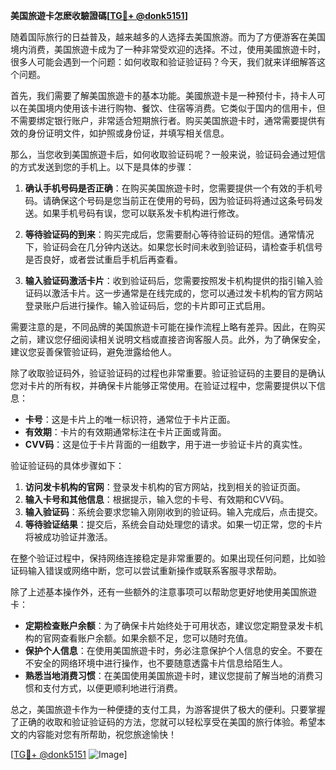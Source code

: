 **美国旅遊卡怎麽收驗證碼[[TG💪+ @donk5151](https://t.me/s/donk5151)]**

随着国际旅行的日益普及，越来越多的人选择去美国旅游。而为了方便游客在美国境内消费，美国旅遊卡成为了一种非常受欢迎的选择。不过，使用美國旅遊卡时，很多人可能会遇到一个问题：如何收取和验证验证码？今天，我们就来详细解答这个问题。

首先，我们需要了解美国旅遊卡的基本功能。美國旅遊卡是一种预付卡，持卡人可以在美国境内使用该卡进行购物、餐饮、住宿等消费。它类似于国内的信用卡，但不需要绑定银行账户，非常适合短期旅行者。购买美国旅遊卡时，通常需要提供有效的身份证明文件，如护照或身份证，并填写相关信息。

那么，当您收到美国旅遊卡后，如何收取验证码呢？一般来说，验证码会通过短信的方式发送到您的手机上。以下是具体的步骤：

1. **确认手机号码是否正确**：在购买美国旅遊卡时，您需要提供一个有效的手机号码。请确保这个号码是您当前正在使用的号码，因为验证码将通过这条号码发送。如果手机号码有误，您可以联系发卡机构进行修改。

2. **等待验证码的到来**：购买完成后，您需要耐心等待验证码的短信。通常情况下，验证码会在几分钟内送达。如果您长时间未收到验证码，请检查手机信号是否良好，或者尝试重启手机后再查看。

3. **输入验证码激活卡片**：收到验证码后，您需要按照发卡机构提供的指引输入验证码以激活卡片。这一步通常是在线完成的，您可以通过发卡机构的官方网站登录账户后进行操作。输入验证码后，您的卡片即可正式启用。

需要注意的是，不同品牌的美国旅遊卡可能在操作流程上略有差异。因此，在购买之前，建议您仔细阅读相关说明文档或直接咨询客服人员。此外，为了确保安全，建议您妥善保管验证码，避免泄露给他人。

除了收取验证码外，验证验证码的过程也非常重要。验证验证码的主要目的是确认您对卡片的所有权，并确保卡片能够正常使用。在验证过程中，您需要提供以下信息：

- **卡号**：这是卡片上的唯一标识符，通常位于卡片正面。
- **有效期**：卡片的有效期通常标注在卡片正面或背面。
- **CVV码**：这是位于卡片背面的一组数字，用于进一步验证卡片的真实性。

验证验证码的具体步骤如下：

1. **访问发卡机构的官网**：登录发卡机构的官方网站，找到相关的验证页面。
2. **输入卡号和其他信息**：根据提示，输入您的卡号、有效期和CVV码。
3. **输入验证码**：系统会要求您输入刚刚收到的验证码。输入完成后，点击提交。
4. **等待验证结果**：提交后，系统会自动处理您的请求。如果一切正常，您的卡片将被成功验证并激活。

在整个验证过程中，保持网络连接稳定是非常重要的。如果出现任何问题，比如验证码输入错误或网络中断，您可以尝试重新操作或联系客服寻求帮助。

除了上述基本操作外，还有一些额外的注意事项可以帮助您更好地使用美国旅遊卡：

- **定期检查账户余额**：为了确保卡片始终处于可用状态，建议您定期登录发卡机构的官网查看账户余额。如果余额不足，您可以随时充值。
- **保护个人信息**：在使用美国旅遊卡时，务必注意保护个人信息的安全。不要在不安全的网络环境中进行操作，也不要随意透露卡片信息给陌生人。
- **熟悉当地消费习惯**：在美国使用美国旅遊卡时，建议您提前了解当地的消费习惯和支付方式，以便更顺利地进行消费。

总之，美国旅遊卡作为一种便捷的支付工具，为游客提供了极大的便利。只要掌握了正确的收取和验证验证码的方法，您就可以轻松享受在美国的旅行体验。希望本文的内容能对您有所帮助，祝您旅途愉快！

[[TG💪+ @donk5151](https://t.me/s/donk5151) ![Image](https://i.postimg.cc/rwNCRYN7/Snipaste-2025-04-30-17-27-05.png)]